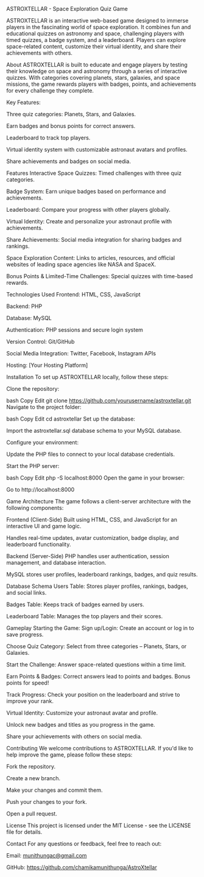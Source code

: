 ASTROXTELLAR - Space Exploration Quiz Game

ASTROXTELLAR is an interactive web-based game designed to immerse players in the fascinating world of space exploration. It combines fun and educational quizzes on astronomy and space, challenging players with timed quizzes, a badge system, and a leaderboard. Players can explore space-related content, customize their virtual identity, and share their achievements with others.


About
ASTROXTELLAR is built to educate and engage players by testing their knowledge on space and astronomy through a series of interactive quizzes. With categories covering planets, stars, galaxies, and space missions, the game rewards players with badges, points, and achievements for every challenge they complete.

Key Features:

Three quiz categories: Planets, Stars, and Galaxies.

Earn badges and bonus points for correct answers.

Leaderboard to track top players.

Virtual identity system with customizable astronaut avatars and profiles.

Share achievements and badges on social media.

Features
Interactive Space Quizzes: Timed challenges with three quiz categories.

Badge System: Earn unique badges based on performance and achievements.

Leaderboard: Compare your progress with other players globally.

Virtual Identity: Create and personalize your astronaut profile with achievements.

Share Achievements: Social media integration for sharing badges and rankings.

Space Exploration Content: Links to articles, resources, and official websites of leading space agencies like NASA and SpaceX.

Bonus Points & Limited-Time Challenges: Special quizzes with time-based rewards.

Technologies Used
Frontend: HTML, CSS, JavaScript

Backend: PHP

Database: MySQL

Authentication: PHP sessions and secure login system

Version Control: Git/GitHub

Social Media Integration: Twitter, Facebook, Instagram APIs

Hosting: [Your Hosting Platform]

Installation
To set up ASTROXTELLAR locally, follow these steps:

Clone the repository:

bash
Copy
Edit
git clone https://github.com/yourusername/astroxtellar.git
Navigate to the project folder:

bash
Copy
Edit
cd astroxtellar
Set up the database:

Import the astroxtellar.sql database schema to your MySQL database.

Configure your environment:

Update the PHP files to connect to your local database credentials.

Start the PHP server:

bash
Copy
Edit
php -S localhost:8000
Open the game in your browser:

Go to http://localhost:8000

Game Architecture
The game follows a client-server architecture with the following components:

Frontend (Client-Side)
Built using HTML, CSS, and JavaScript for an interactive UI and game logic.

Handles real-time updates, avatar customization, badge display, and leaderboard functionality.

Backend (Server-Side)
PHP handles user authentication, session management, and database interaction.

MySQL stores user profiles, leaderboard rankings, badges, and quiz results.

Database Schema
Users Table: Stores player profiles, rankings, badges, and social links.

Badges Table: Keeps track of badges earned by users.

Leaderboard Table: Manages the top players and their scores.

Gameplay
Starting the Game:
Sign up/Login: Create an account or log in to save progress.

Choose Quiz Category: Select from three categories – Planets, Stars, or Galaxies.

Start the Challenge: Answer space-related questions within a time limit.

Earn Points & Badges: Correct answers lead to points and badges. Bonus points for speed!

Track Progress: Check your position on the leaderboard and strive to improve your rank.

Virtual Identity:
Customize your astronaut avatar and profile.

Unlock new badges and titles as you progress in the game.

Share your achievements with others on social media.

Contributing
We welcome contributions to ASTROXTELLAR. If you'd like to help improve the game, please follow these steps:

Fork the repository.

Create a new branch.

Make your changes and commit them.

Push your changes to your fork.

Open a pull request.

License
This project is licensed under the MIT License - see the LICENSE file for details.

Contact
For any questions or feedback, feel free to reach out:

Email: munithungac@gmail.com


GitHub: https://github.com/chamikamunithunga/AstroXtellar
